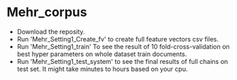 # Mehr_corpus
- Download the reposity.
- Run 'Mehr_Setting1_Create_fv' to create full feature vectors csv files.
- Run 'Mehr_Setting1_train' To see the result of 10 fold-cross-validation on best hyper parameters on whole dataset train documents.
- Run 'Mehr_Setting1_test_system' to see the final results of full chains on test set. It might take minutes to hours based on your cpu.

